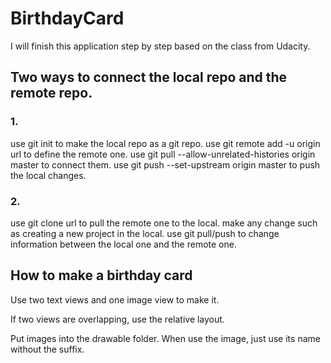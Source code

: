 # BirthdayCard

I will finish this application step by step based on the class from Udacity.

## Two ways to connect the local repo and the remote repo.
### 1. 
use git init to make the local repo as a git repo.
use git remote add -u origin url to define the remote one.
use git pull --allow-unrelated-histories origin master to connect them.
use git push --set-upstream origin master to push the local changes.

### 2.
use git clone url to pull the remote one to the local.
make any change such as creating a new project in the local.
use git pull/push to change information between the local one and the remote one.

## How to make a birthday card

Use two text views and one image view to make it.

If two views are overlapping, use the relative layout.

Put images into the drawable folder. When use the image, just use its name without the suffix.

